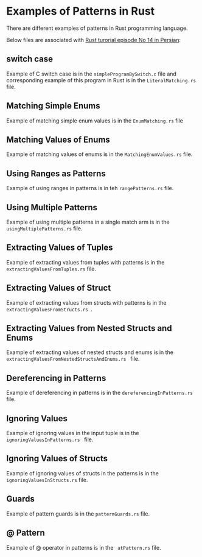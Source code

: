 # Examples of Patterns in Rust
There are different examples of patterns in Rust programming language.

Below files are associated with [Rust turorial episode No 14 in Persian](https://blog.alihoseiny.ir/%d8%a2%d9%85%d9%88%d8%b2%d8%b4-%d8%b2%d8%a8%d8%a7%d9%86-%d8%a8%d8%b1%d9%86%d8%a7%d9%85%d9%87%e2%80%8c%d9%86%d9%88%db%8c%d8%b3%db%8c-rust-%d9%82%d8%b3%d9%85%d8%aa%db%b1%db%b4-%d9%be%d8%aa%d8%b1%d9%86%e2%80%8c%d9%87%d8%a7/?utm_source=Github&utm_medium=Readme&utm_campaign=RustTutorial):

## switch case
Example of C switch case is in the `simpleProgramBySwitch.c` file and corresponding example of this program in Rust is in the `LiteralMatching.rs` file.

## Matching Simple Enums
Example of matching simple enum values is in the `EnumMatching.rs` file

## Matching Values of Enums
Example of matching values of enums is in the `MatchingEnumValues.rs` file.

## Using Ranges as Patterns
Example of using ranges in patterns is in teh ` rangePatterns.rs ` file.

## Using Multiple Patterns
Example of using multiple patterns in a single match arm is in the `usingMultiplePatterns.rs` file.

## Extracting Values of Tuples
Example of extracting values from tuples with patterns is in the `extractingValuesFromTuples.rs` file.

## Extracting Values of Struct
Example of extracting values from structs with patterns is in the `extractingValuesFromStructs.rs `.

## Extracting Values from Nested Structs and Enums
Example of extracting values of nested structs and enums is in the `extractingValuesFromNestedStructsAndEnums.rs ` file.

## Dereferencing in Patterns
Example of dereferencing in patterns is in the `dereferencingInPatterns.rs` file.

## Ignoring Values
Example of ignoring values in the input tuple is in the `ignoringValuesInPatterns.rs ` file.

## Ignoring Values of Structs
Example of ignoring values of structs in the patterns is in the ` ignoringValuesInStructs.rs` file.

## Guards
Example of pattern guards is in the ` patternGuards.rs ` file.

## @ Pattern
Example of @ operator in patterns is in the ` atPattern.rs` file.


